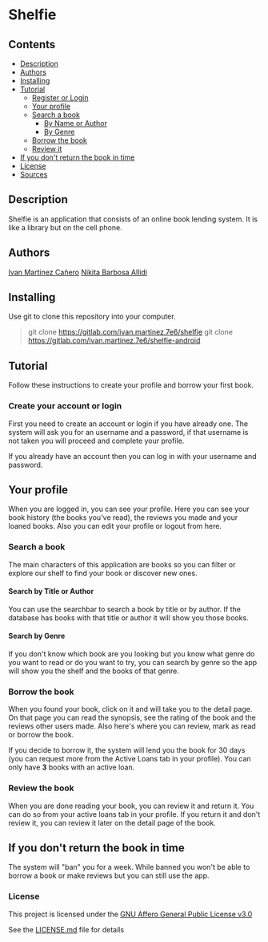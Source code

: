 
# Shelfie

## Contents

*   [Description](#description)
*   [Authors](#authors)
*   [Installing](#installing)
*   [Tutorial](#tutorial)
    * [Register or Login](#register-login)
    * [Your profile](#profile)
    * [Search a book](#search)
        * [By Name or Author](#by-name-or-author)
        * [By Genre](#by-genre)
    * [Borrow the book](#borrow-the-book)
    * [Review it](#review)
*   [If you don't return the book in time](#no-return)
*   [License](#license)
*   [Sources](#sources)

## Description

Shelfie is an application that consists of an online book lending system. It is like a library but on the cell phone.

## Authors

[Ivan Martinez Cañero](https://gitlab.com/ivan.martinez.7e6)
[Nikita Barbosa Allidi](https://gitlab.com/nikys)


## Installing

Use git to clone this repository into your computer.

> git clone https://gitlab.com/ivan.martinez.7e6/shelfie
> git clone https://gitlab.com/ivan.martinez.7e6/shelfie-android

## Tutorial

Follow these instructions to create your profile and borrow your first book.

### Create your account or login

First you need to create an account or login if you have already one.
The system will ask you for an username and a password, if that username is not taken you will proceed and complete your profile. 

If you already have an account then you can log in with your username and password.

## Your profile

When you are logged in, you can see your profile. Here you can see your book history (the books you've read), the reviews you made and your loaned books. 
Also you can edit your profile or logout from here.

### Search a book

The main characters of this application are books so you can filter or explore our shelf to find your book or discover new ones.

#### Search by Title or Author

You can use the searchbar to search a book by title or by author. If the database has books with that title or author it will show you those books.

#### Search by Genre

If you don't know which book are you looking but you know what genre do you want to read or do you want to try, you can search by genre so the app will show you the shelf and the books of that genre.

### Borrow the book

When you found your book, click on it and will take you to the detail page.
On that page you can read the synopsis, see the rating of the book and the reviews other users made.
Also here's where you can review, mark as read or borrow the book.

If you decide to borrow it, the system will lend you the book for 30 days (you can request more from the Active Loans tab in your profile).
You can only have **3** books with an active loan.

### Review the book

When you are done reading your book, you can review it and return it. You can do so from your active loans tab in your profile.
If you return it and don't review it, you can review it later on the detail page of the book.

## If you don't return the book in time

The system will "ban" you for a week. While banned you won't be able to borrow a book or make reviews but you can still use the app. 

### License

This project is licensed under the [GNU Affero General Public License v3.0](https://choosealicense.com/licenses/agpl-3.0/) 

See the [LICENSE.md](LICENSE) file for details




